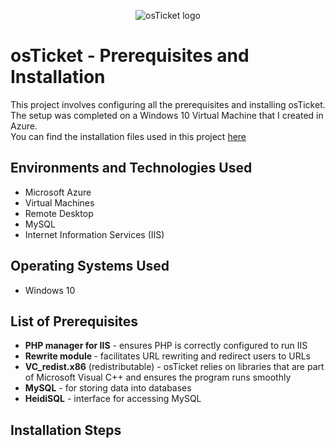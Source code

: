 <p align="center">
<img src="https://i.imgur.com/Clzj7Xs.png" alt="osTicket logo"/>
</p>

<h1>osTicket - Prerequisites and Installation</h1>
This project involves configuring all the prerequisites and installing osTicket. The setup was completed on a Windows 10 Virtual Machine that I created in Azure.<br /> You can find the installation files used in this project <a href= https://drive.google.com/uc?export=download&id=1b3RBkXTLNGXbibeMuAynkfzdBC1NnqaD>here</a>

<h2>Environments and Technologies Used</h2>

- Microsoft Azure
- Virtual Machines
- Remote Desktop
- MySQL
- Internet Information Services (IIS)

<h2>Operating Systems Used </h2>

- Windows 10

<h2>List of Prerequisites</h2>

- <b>PHP manager for IIS</b> - ensures PHP is correctly configured to run IIS
- <b>Rewrite module </b> - facilitates URL rewriting and redirect users to URLs
- <b>VC_redist.x86</b> (redistributable) - osTicket relies on libraries that are part of Microsoft Visual C++ and ensures the program runs smoothly
- <b>MySQL</b> - for storing data into databases
- <b>HeidiSQL</b> - interface for accessing MySQL 


<h2>Installation Steps</h2>
<p>
